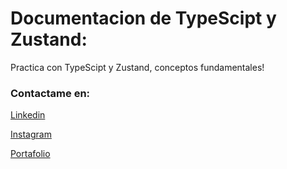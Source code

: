 # Documentacion de TypeScipt y Zustand:

Practica con TypeScipt y Zustand, conceptos fundamentales!

### Contactame en:

[Linkedin](https://www.linkedin.com/in/mauricio-vidal-webs/)

[Instagram](https://www.instagram.com/mau_webs/)

[Portafolio](https://mau-webs-portfolio.netlify.app/)